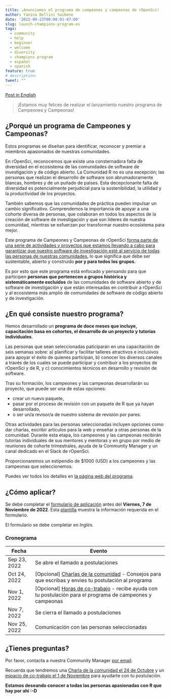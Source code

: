 ```yaml
---
title: ¡Anunciamos el programa de campeones y campeonas de rOpenSci! 
author: Yanina Bellini Saibene
date: '2022-09-23T00:00:01-07:00'
slug: launch-champions-program-es
tags:
  - community
  - help
  - beginner
  - welcome
  - diversity
  - champions program
  - español
  - spanish
feature: true  
# description: 
tweet: "" 
---
```


[Post in English](/blog/2022/09/23/launch-champions-program/)

> ¡Estamos muy felices de realizar el lanzamiento nuestro programa de Campeones y Campeonas!


## ¿Porqué un programa de Campeones y Campeonas?

Estos programas se diseñan para identificar, reconocer y premiar a miembros apasionados de nuestras comunidades. 

En rOpenSci, reconocemos que existe una consternadora falta de diversidad en el ecosistema de las comunidades de software de investigación y de código abierto. La Comunidad R no es una excepción; las personas que realizan el desarrollo de software son abrumadoramente blancas, hombres y de un puñado de países. Esta decepcionante falta de diversidad es potencialmente perjudicial para la sostenibilidad, la utilidad y la productividad de los proyectos.  

También sabemos que las comunidades de práctica pueden impulsar un cambio significativo. Comprendemos la importancia de apoyar a una cohorte diversa de personas, que colaboran en todos los aspectos de la creación de software de investigación y que son líderes de nuestra comunidad, mientras se esfuerzan por transformar nuestro ecosistema para mejor.


Este programa de Campeones y Campeonas de rOpenSci [forma parte de una serie de actividades y proyectos que estamos llevando a cabo para garantizar que nuestro software de investigación esté al servicio de todas las personas de nuestras comunidades](/blog/2021/12/20/inclusive-leadership-program/), lo que significa que debe ser sustentable, abierto y construido __por y para todos los grupos.__ 

Es por esto que este programa está enfocado y pensando para que participen __personas que pertenecen a grupos histórica y sistemáticamente excluidos__ de las comunidades de software abierto y de software de investigación y que están interesadas en contribuir a rOpenSci y al ecosistema más amplio de comunidades de software de código abierto y de investigación.

## ¿En qué consiste nuestro programa? 

Hemos desarrollado un **programa de doce meses que incluye, capacitación basa en cohortes, el desarrollo de un proyecto y tutorías individuales**. 

Las personas que sean seleccionadas paticiparán en una capacitación de seis semanas sobre: a) planificar y facilitar talleres atractivos e inclusivos para apoyar el éxito de quienes participan, b) conocer los diversos canales a través de los cuales se puede participar y contribuir a los proyectos de rOpenSci y de R, y c) conocimientos técnicos en desarrollo y revisión de software. 

Tras su formación, los campeones y las campeonas desarrollarán su proyecto, que puede ser una de estas opciones: 

- crear un nuevo paquete, 
- pasar por el proceso de revisión con un paquete de R que ya hayan desarrollado, 
- o ser un/a revisor/a de nuestro sistema de revisión por pares.  


Otras actividades para las personas seleccionadas incluyen opciones como dar charlas, escribir artículos para la web y enseñar a otras personas de la comunidad. Durante esta etapa, los campeones y las campeonas recibirán tutorías individuales de sus mentores y mentoras y en grupo por medio de reuniones de cohorte trimestrales, ayuda de la Community Manager y un canal dedicado en el Slack de rOpenSci.

Proporcionaremos un estipendio de $1000 (USD) a los campeones y las campeonas que seleccionemos.

Puedes ver todos los detalles en [la página web del programa](/champions/).


## ¿Cómo aplicar?

Se debe completar el [formulario de aplicación](https://airtable.com/shrAsYlSXU0coJ5Ld) antes del __Viernes, 7 de Noviembre de 2022__. Esta [plantilla](/champions/file/champions_template_es) muestra la información requerida en el formulario. 

El formulario se debe completar en _Inglés_.

### Cronograma

|Fecha|Evento|
|----|-----|
|Sep 23, 2022|Se abre el llamado a postulaciones|
|Oct 24, 2022|[Opcional] [Charlas de la comunidad](/commcalls/oct2022-champions/) - Consejos para que escribas y envies tu postulación al programa|
|Nov 1, 2022|[Opcional] [Horas de co-trabajo](/events/coworking-2022-11/) - recibe ayuda con tu postulación para el programa de campeones y campeonas |
|Nov 7, 2022|Se cierra el llamado a postulaciones|
|Nov 25, 2022|Comunicación con las personas seleccionadas|


## ¿Tienes preguntas?

Por favor, contacta a nuestra Community Manager [por email](mailto:yabellini@ropensci.org). 

Recuerda que tendremos una [Charla de la comunidad el 24 de Octubre](/commcalls/oct2022-champions/) y un [espacio de co-trabajo el 1 de Noviembre](/events/coworking-2022-11/) para ayudarte con tu postulación.


**Estamos deseando conocer a todas las personas apasionadas con R que hay por ahí :-D**


